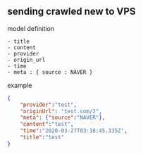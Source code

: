 ## sending crawled new to VPS


model definition

```
- title
- content
- provider
- origin_url
- time
- meta : { source : NAVER }
```



example
```json
{
	"provider":"test",
	"originUrl": "test.com/2",
	"meta":	{"source":"NAVER"},
	"content":"test",
	"time":"2020-03-27T03:18:45.335Z",
	"title":"test"
}
```